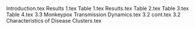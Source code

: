 Introduction.tex
Results 1.tex
Table 1.tex
Results.tex
Table 2.tex
Table 3.tex
Table 4.tex
3.3	Monkeypox Transmission Dynamics.tex
3.2 cont.tex
3.2	Characteristics of Disease Clusters.tex